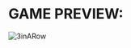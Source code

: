 # GAME PREVIEW:

![3inARow](https://user-images.githubusercontent.com/79358509/216658520-a9bb8870-aa66-440a-9cac-018115b3e774.gif)
